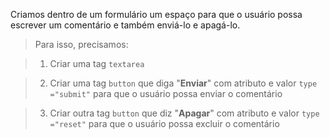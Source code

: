 Criamos dentro de um formulário um espaço para que o usuário possa escrever um comentário e também enviá-lo e apagá-lo.

> Para isso, precisamos:

> 1. Criar uma tag `textarea`

> 2. Criar uma tag `button` que diga "**Enviar**" com atributo e valor `type ="submit"` para que o usuário possa enviar o comentário
  
> 3. Criar outra tag `button` que diz "**Apagar**" com atributo e valor `type ="reset"` para que o usuário possa excluir o comentário